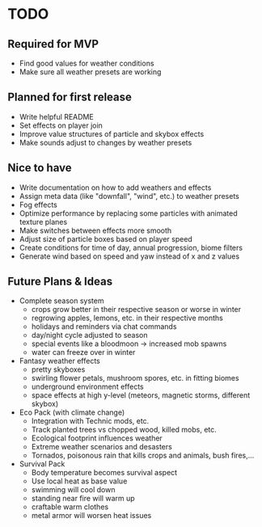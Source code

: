 # TODO

## Required for MVP
- Find good values for weather conditions
- Make sure all weather presets are working

## Planned for first release
- Write helpful README
- Set effects on player join
- Improve value structures of particle and skybox effects
- Make sounds adjust to changes by weather presets

## Nice to have
- Write documentation on how to add weathers and effects
- Assign meta data (like "downfall", "wind", etc.) to weather presets
- Fog effects
- Optimize performance by replacing some particles with animated texture planes
- Make switches between effects more smooth
- Adjust size of particle boxes based on player speed
- Create conditions for time of day, annual progression, biome filters
- Generate wind based on speed and yaw instead of x and z values

## Future Plans & Ideas
- Complete season system
	- crops grow better in their respective season or worse in winter
	- regrowing apples, lemons, etc. in their respective months
	- holidays and reminders via chat commands
	- day/night cycle adjusted to season
	- special events like a bloodmoon -> increased mob spawns
	- water can freeze over in winter
- Fantasy weather effects
	- pretty skyboxes
	- swirling flower petals, mushroom spores, etc. in fitting biomes
	- underground environment effects
	- space effects at high y-level (meteors, magnetic storms, different skybox)
- Eco Pack (with climate change)
	- Integration with Technic mods, etc.
	- Track planted trees vs chopped wood, killed mobs, etc.
	- Ecological footprint influences weather
	- Extreme weather scenarios and desasters
	- Tornados, poisonous rain that kills crops and animals, bush fires,...
- Survival Pack
	- Body temperature becomes survival aspect
	- Use local heat as base value
	- swimming will cool down
	- standing near fire will warm up
	- craftable warm clothes
	- metal armor will worsen heat issues